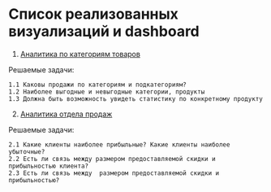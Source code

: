 # Список реализованных визуализаций и dashboard

1. [Аналитика по категориям товаров](https://public.tableau.com/app/profile/mikhail8108/viz/__16495044557490/sheet7#2)

  Решаемые задачи:

    1.1 Каковы продажи по категориям и подкатегориям?
    1.2 Наиболее выгодные и невыгодные категории, продукты
    1.3 Должна быть возможность увидеть статистику по конкретному продукту

2. [Аналитика отдела продаж](https://public.tableau.com/app/profile/mikhail8108/viz/__16495981821710/Dashboard2)

  Решаемые задачи:

    2.1 Какие клиенты наиболее прибыльные? Какие клиенты наиболее убыточные?
    2.2 Есть ли связь между размером предоставляемой скидки и прибыльностью клиента?
    2.3 Есть ли связь между  размером предоставляемой скидки и прибыльностью?
